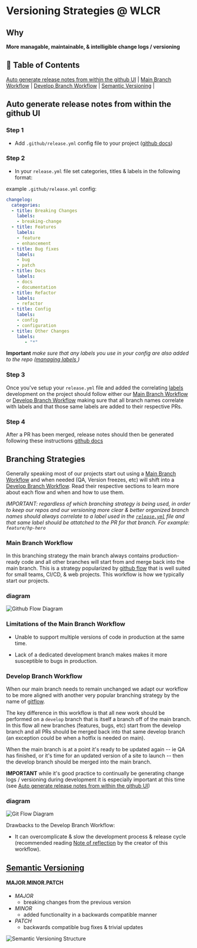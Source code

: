 # Versioning Strategies @ WLCR

## Why

**More managable, maintainable, & intelligible change logs / versioning**

## :book: Table of Contents
[Auto generate release notes from within the github UI](#auto-generate-release-notes-from-github-ui) |
[Main Branch Workflow](#main-branch-workflow) |
[Develop Branch Workflow](#develop-branch-workflow) |
[Semantic Versioning](#semantic-versioning) |


## Auto generate release notes from within the github UI

### Step 1

* Add `.github/release.yml` config file to your project ([github docs](https://docs.github.com/en/repositories/releasing-projects-on-github/automatically-generated-release-notes))

### Step 2
* In your `release.yml` file set categories, titles & labels in the following format:

example `.github/release.yml` config:
```yml
changelog:
  categories:
  - title: Breaking Changes
    labels:
    - breaking-change
  - title: Features
    labels:
    - feature
    - enhancement
  - title: Bug fixes
    labels:
    - bug
    - patch
  - title: Docs
    labels:
    - docs
    - documentation
  - title: Refactor
    labels:
    - refactor
  - title: Config
    labels:
    - config
    - configuration
  - title: Other Changes
    labels:
       - "*"
```

**Important** *make sure that any labels you use in your config are also added to the repo ([managing labels
](https://docs.github.com/en/issues/using-labels-and-milestones-to-track-work/managing-labels))*

### Step 3
Once you've setup your `release.yml` file and added the correlating [labels](https://docs.github.com/en/issues/using-labels-and-milestones-to-track-work/managing-labels) development on the project should follow either our [Main Branch Workflow](#main-branch-workflow) or [Develop Branch Workflow](#develop-branch-workflow) making sure that all branch names correlate with labels and that those same labels are added to their respective PRs.

### Step 4
After a PR has been merged, release notes should then be generated following these instructions [github docs](https://docs.github.com/en/repositories/releasing-projects-on-github/automatically-generated-release-notes)

## Branching Strategies
Generally speaking most of our projects start out using a [Main Branch Workflow](#main-branch-workflow) and when needed (QA, Version freezes, etc) will shift into a [Develop Branch Workflow](#develop-branch-workflow). Read their respective sections to learn more about each flow and when and how to use them.

  *IMPORTANT: regardless of which branching strategy is being used, in order to keep our repos and our versioning more clear & better organized branch names should always correlate to a label used in the [`release.yml`](#step-2) file and that same label should be attatched to the PR for that branch. For example: `feature/hp-hero`*

### Main Branch Workflow
In this branching strategy the main branch always contains production-ready code and all other branches will start from and merge back into the main branch. This is a strategy popularized by [github flow](https://githubflow.github.io/) that is well suited for small teams, CI/CD, & web projects. This workflow is how we typically start our projects.

### diagram
![Github Flow Diagram](/github-flow-diagram.svg)

### Limitations of the Main Branch Workflow

* Unable to support multiple versions of code in production at the same time.

* Lack of a dedicated development branch makes makes it more susceptible to bugs in production.


### Develop Branch Workflow
When our main branch needs to remain unchanged we adapt our workflow to be more aligned with another very popular branching strategy by the name of [gitflow](https://nvie.com/posts/a-successful-git-branching-model/).

The key difference in this workflow is that all new work should be performed on a `develop` branch that is itself a branch off of the main branch. In this flow all new branches (features, bugs, etc) start from the develop branch and all PRs should be merged back into that same develop branch (an exception could be when a hotfix is needed on main).

When the main branch is at a point it's ready to be updated again -- ie QA has finished, or it's time for an updated version of a site to launch -- then the develop branch should be merged into the main branch.

**IMPORTANT** while it's good practice to continually be generating change logs / versioning during development it is especially important at this time (see [Auto generate release notes from within the github UI](#auto-generate-release-notes-from-within-the-github-ui))

### diagram
![Git Flow Diagram](/git-flow-diagram.svg)

Drawbacks to the Develop Branch Workflow:

* It can overcomplicate & slow the development process & release cycle (recommended reading [Note of reflection](https://nvie.com/posts/a-successful-git-branching-model/) by the creator of this workflow).

## [Semantic Versioning](https://semver.org/)

#### MAJOR.MINOR.PATCH

* _MAJOR_
  * breaking changes from the previous version
* _MINOR_
  * added functionality in a backwards compatible manner
* _PATCH_
  * backwards compatible bug fixes & trivial updates

![Semantic Versioning Structure](/semvar-structure.png)



